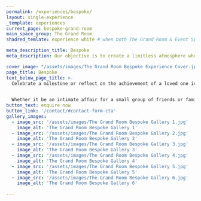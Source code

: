 ```yaml
---
permalink: /experiences/bespoke/
layout: single-experience
_template: experiences
current_page: bespoke-grand-room
main_space_group: The Grand Room
shadred_temlate: experience white # when both The Grand Room & Event Spaces have same template

meta_description_title: Bespoke
meta_description: Our objective is to create a limitless atmosphere where guest feel free to connect with each other

cover_image: "/assets/images/The Grand Room Bespoke Experience Cover.jpg"
page_title: Bespoke
text_below_page_title: >-
  Celebrate a milestone or reflect on the achievement of a loved one in the one of the city’s most unique venues. Whatever the cause for celebration, we have the space to spotlight your most treasured moments.

  
  Whether it be an intimate affair for a small group of friends or family or a festive occasion shared with many, our team can help create a flawless celebration. Choose from a seated (up to 150 guests) or cocktail style (up to 300 guests) event with mouthwatering menus served with delicate precision to meet your unique requirements.
button_text: enquire now
button_link: '/contact/#contact-form-cta'
gallery_images: 
  - image_src: '/assets/images/The Grand Room Bespoke Gallery 1.jpg'
    image_alt: 'The Grand Room Bespoke Gallery 1'
  - image_src: '/assets/images/The Grand Room Bespoke Gallery 2.jpg'
    image_alt: 'The Grand Room Bespoke Gallery 2'
  - image_src: '/assets/images/The Grand Room Bespoke Gallery 3.jpg'
    image_alt: 'The Grand Room Bespoke Gallery 3'
  - image_src: '/assets/images/The Grand Room Bespoke Gallery 4.jpg'
    image_alt: 'The Grand Room Bespoke Gallery 4'
  - image_src: '/assets/images/The Grand Room Bespoke Gallery 5.jpg'
    image_alt: 'The Grand Room Bespoke Gallery 5'
  - image_src: '/assets/images/The Grand Room Bespoke Gallery 6.jpg'
    image_alt: 'The Grand Room Bespoke Gallery 6'
  
---
```




